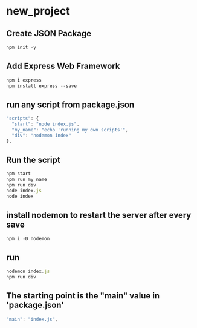 # new_project

## Create JSON Package
```js
npm init -y
```

## Add Express Web Framework
```js
npm i express
npm install express --save

```

## run any script from package.json
```js
"scripts": {
  "start": "node index.js",
  "my_name": "echo 'running my own scripts'",
  "div": "nodemon index"
},
```

## Run the script
```js
npm start
npm run my_name
npm run div
node index.js
node index
```

## install nodemon to restart the server after every save
```js
npm i -D nodemon
```

## run
```js
nodemon index.js
npm run div
```

## The starting point is the "main" value in 'package.json'
```js
"main": "index.js",
```